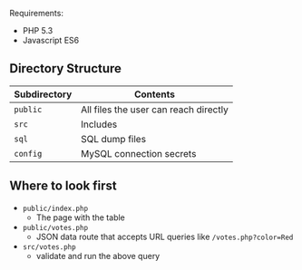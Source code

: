 
Requirements:

- PHP 5.3
- Javascript ES6


## Directory Structure

| Subdirectory | Contents                              |
|--------------|---------------------------------------|
|`public`      | All files the user can reach directly |
|`src`         | Includes                              |
|`sql`         | SQL dump files                        |
|`config`      | MySQL connection secrets              |


## Where to look first

- `public/index.php`
    - The page with the table
- `public/votes.php`
    - JSON data route that accepts URL queries like `/votes.php?color=Red`
- `src/votes.php`
    - validate and run the above query


<!-- Use the W3 validator! html / css / javascript -->